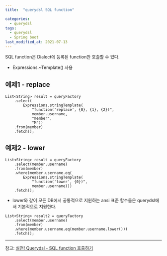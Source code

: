 ```yaml
---
title:  "querydsl SQL function"

categories:
  - querydsl
tags:
  - querydsl
  - Spring boot
last_modified_at: 2021-07-13
---
```


SQL function은 Dialect에 등록된 function만 호출할 수 있다.

* Expressions.~Template() 사용

## 예제1 - replace
~~~
List<String> result = queryFactory
    .select(
        Expressions.stringTemplate(
            "function('replace', {0}, {1}, {2})",
            member.username,
            "member",
            "M"))
    .from(member)
    .fetch();
~~~

## 예제2 - lower
~~~
List<String> result = queryFactory
    .select(member.username)
    .from(member)
    .where(member.username.eq(
        Expressions.stringTemplate(
            "function('lower', {0})",
            member.username)))
    .fetch();
~~~
* lower와 같이 모든 DB에서 공통적으로 지원하는 ansi 표준 함수들은 querydsl에서 기본적으로 지원한다.

~~~
List<String> result2 = queryFactory
    .select(member.username)
    .from(member)
    .where(member.username.eq(member.username.lower()))
    .fetch();
~~~

<hr>

참고: [실전! Querydsl - SQL function 호출하기](https://www.inflearn.com/course/Querydsl-%EC%8B%A4%EC%A0%84/lecture/30142?tab=community)
